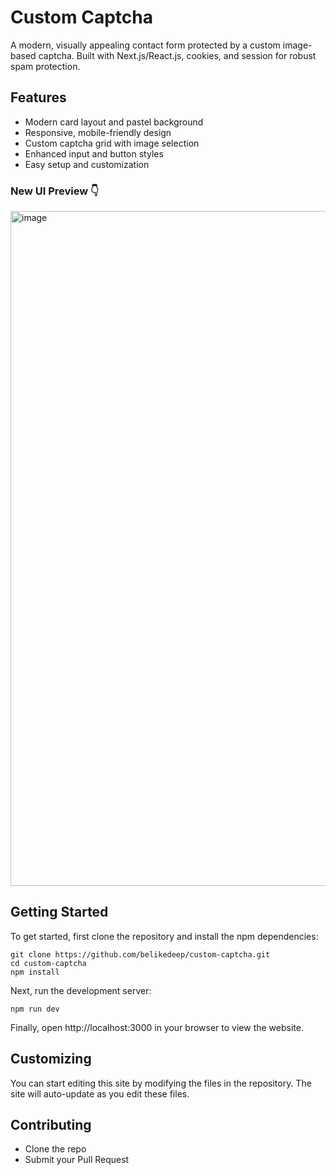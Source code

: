# Custom Captcha

A modern, visually appealing contact form protected by a custom image-based captcha. Built with Next.js/React.js, cookies, and session for robust spam protection.

## Features

- Modern card layout and pastel background
- Responsive, mobile-friendly design
- Custom captcha grid with image selection
- Enhanced input and button styles
- Easy setup and customization

### New UI Preview 👇

<!-- Replace with your latest screenshot -->
<img width="1920" height="1080" alt="image" src="https://github.com/user-attachments/assets/480a3bd3-1c58-4130-a709-085da08f98c2" />

## Getting Started

To get started, first clone the repository and install the npm dependencies:

```
git clone https://github.com/belikedeep/custom-captcha.git
cd custom-captcha
npm install
```

Next, run the development server:

```
npm run dev
```

Finally, open http://localhost:3000 in your browser to view the website.

## Customizing

You can start editing this site by modifying the files in the repository. The site will auto-update as you edit these files.

## Contributing

- Clone the repo
- Submit your Pull Request
